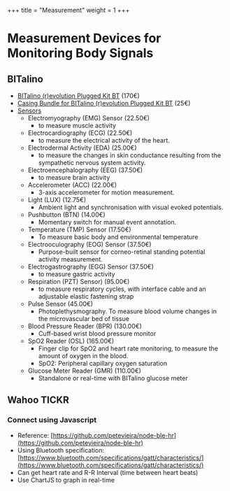 +++
title = "Measurement"
weight = 1
+++

# Measurement Devices for Monitoring Body Signals

## BITalino

*   [BITalino (r)evolution Plugged Kit BT](https://plux.info/kits/35-bitalino-revolution-plugged-bt-810121003.html) (170€)
*   [Casing Bundle for BITalino (r)evolution Plugged Kit BT](https://plux.info/enclosures/261-3d-printed-casing-for-revolution-plugged.html) (25€)
*   [Sensors](https://plux.info/15-sensors)
    *   Electromyography (EMG) Sensor (22.50€)
        *   to measure muscle activity
    *   Electrocardiography (ECG) (22.50€)
        *   to measure the electrical activity of the heart.
    *   Electrodermal Activity (EDA) (25.00€)
        *   to measure the changes in skin conductance resulting from the sympathetic nervous system activity.
    *   Electroencephalography (EEG) (37.50€)
        *   to measure brain activity
    *   Accelerometer (ACC) (22.00€)
        *   3-axis accelerometer for motion measurement.
    *   Light (LUX) (12.75€)
        *   Ambient light and synchronisation with visual evoked potentials.
    *   Pushbutton (BTN) (14.00€)
        *   Momentary switch for manual event annotation.
    *   Temperature (TMP) Sensor (17.50€)
        *   To measure basic body and environmental temperature
    *   Electrooculography (EOG) Sensor (37.50€)
        *   Purpose-built sensor for corneo-retinal standing potential activity measurement.
    *   Electrogastrography (EGG) Sensor (37.50€)
        *   to measure gastric activity
    *   Respiration (PZT) Sensor) (95.00€)
        *   to measure respiratory cycles, with interface cable and an adjustable elastic fastening strap
    *   Pulse Sensor (45.00€)
        *   Photoplethysmography. To measure blood volume changes in the microvascular bed of tissue
    *   Blood Pressure Reader (BPR) (130.00€)
        *   Cuff-based wrist blood pressure monitor
    *   SpO2 Reader (OSL) (165.00€)
        *   Finger clip for SpO2 and heart rate monitoring, to measure the amount of oxygen in the blood.
        *   SpO2: Peripheral capillary oxygen saturation
    *   Glucose Meter Reader (GMR) (110.00€)
        *   Standalone or real-time with BITalino glucose meter

## Wahoo TICKR

### Connect using Javascript

*   Reference: [https://github.com/petevieira/node-ble-hr](https://github.com/petevieira/node-ble-hr)
*   Using Bluetooth specification: [https://www.bluetooth.com/specifications/gatt/characteristics/](https://www.bluetooth.com/specifications/gatt/characteristics/)
*   Can get heart rate and R-R Interval (time between heart beats)
*   Use ChartJS to graph in real-time